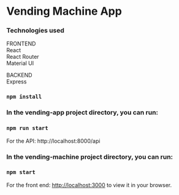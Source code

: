 # Vending Machine App 

### Technologies used

FRONTEND  
React  
React Router  
Material UI  

BACKEND  
Express  

### `npm install`

### In the vending-app project directory, you can run:

### `npm run start`

For the API: http://localhost:8000/api

### In the vending-machine project directory, you can run:

### `npm start`

For the front end: [http://localhost:3000](http://localhost:3000) to view it in your browser.  